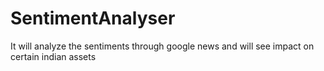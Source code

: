 # SentimentAnalyser
It will analyze the sentiments through google news and will see impact on certain indian assets
